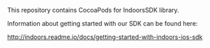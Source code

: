 This repository contains CocoaPods for IndoorsSDK library.




Information about getting started with our SDK can be found here:

http://indoors.readme.io/docs/getting-started-with-indoors-ios-sdk
